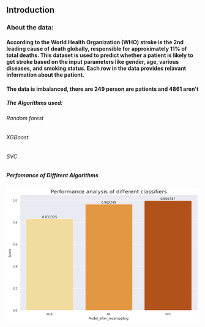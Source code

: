 ## Introduction
### About the data:
#### According to the World Health Organization (WHO) stroke is the 2nd leading cause of death globally, responsible for approximately 11% of total deaths. This dataset is used to predict whether a patient is likely to get stroke based on the input parameters like gender, age, various diseases, and smoking status. Each row in the data provides relavant information about the patient.

#### The data is imbalanced, there are 249 person are patients and 4861 aren't

##### The Algorithms used:
###### Random forest
###### XGBoost
###### SVC

##### Perfomance of Diffirent Algorithms
![Models Accuracy](/model_acc.png)
